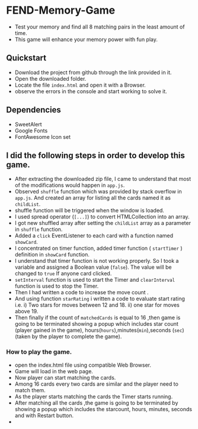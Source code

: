 # FEND-Memory-Game

-   Test your memory and find all 8 matching pairs in the least amount of time.
-   This game will enhance your memory power with fun play.

## Quickstart

-   Download the project from github through the link provided in it.
-   Open the downloaded folder.
-   Locate the file `index.html` and open it with a Browser.
-   observe the errors in the console and start working to solve it.

## Dependencies

-   SweetAlert
-   Google Fonts
-   FontAwesome Icon set

## I did the following steps in order to develop this game.

-   After extracting the downloaded zip file, I came to understand that most of the modifications would happen in `app.js`.
-   Observed `shuffle` function which was provided by stack overflow in `app.js`. And created an array for listing all the cards named it as `childList`.
-   shuffle function will be triggered when the window is loaded.
-   I used spread operator (`[...]`) to convert HTMLCollection into an array.
-   I got new shuffled array after setting the `childList` array as a parameter in  `shuffle` function.
-   Added a `click` EventListener to each card with a function named `showCard`.
-   I concentrated on timer function, added timer function ( `startTimer` ) definition in `showCard` function.
-   I understand that timer function is not working properly. So I took a variable and assigned a Boolean value (`false`). The value will be changed to `true` If anyone card clicked.
-   `setInterval` function is used to start the Timer and `clearInterval` function is used to stop the Timer.
-   Then I had written a code to increase the move count .
-   And using function `starRating` i written a code to evaluate start rating
     i.e. i) Two stars for moves between 12 and 18.
         ii)  one star for moves above 19.
-   Then finally if the count of `matchedCards` is equal to 16 ,then game is going to be terminated showing a popup which includes star count (player gained in the game), hours(`hours`),minutes(`min`),seconds (`sec`)(taken by the player to complete the game).

### How to play the game.

-   open the index.html file using compatible Web Browser.
-   Game will load in the web page.
-   Now player can start matching the cards.
-   Among 16 cards every two cards are similar and the player need to match them.
-   As the player starts matching the cards the Timer starts running.
-   After matching all the cards ,the game is going to be terminated by showing a popup which includes the starcount, hours, minutes, seconds and with Restart button.
-   
